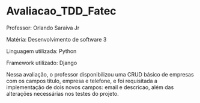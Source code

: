 # Avaliacao_TDD_Fatec

Professor: Orlando Saraiva Jr

Matéria: Desenvolvimento de software 3

Linguagem utilizada: Python

Framework utilizado: Django

Nessa avaliação, o professor disponibilizou uma CRUD básico de empresas com os campos titulo, empresa e telefone, e foi requisitada a implementação de dois novos campos: email e descricao, além das alterações necessárias nos testes do projeto.
